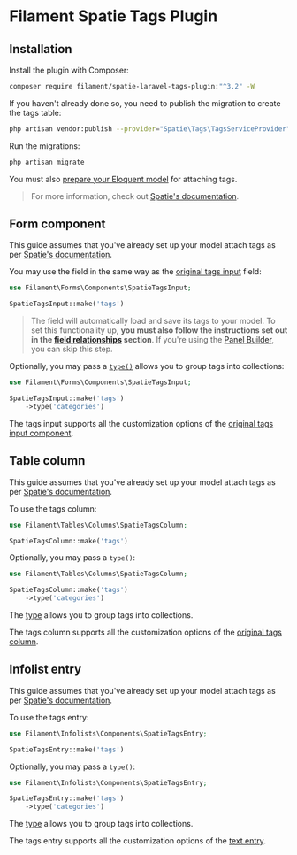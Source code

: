 # Filament Spatie Tags Plugin

## Installation

Install the plugin with Composer:

```bash
composer require filament/spatie-laravel-tags-plugin:"^3.2" -W
```

If you haven't already done so, you need to publish the migration to create the tags table:

```bash
php artisan vendor:publish --provider="Spatie\Tags\TagsServiceProvider" --tag="tags-migrations"
```

Run the migrations:

```bash
php artisan migrate
```

You must also [prepare your Eloquent model](https://spatie.be/docs/laravel-tags/basic-usage/using-tags) for attaching tags.

> For more information, check out [Spatie's documentation](https://spatie.be/docs/laravel-tags).

## Form component

This guide assumes that you've already set up your model attach tags as per [Spatie's documentation](https://spatie.be/docs/laravel-tags/basic-usage/using-tags).

You may use the field in the same way as the [original tags input](https://filamentphp.com/docs/forms/fields/tags-input) field:

```php
use Filament\Forms\Components\SpatieTagsInput;

SpatieTagsInput::make('tags')
```

> The field will automatically load and save its tags to your model. To set this functionality up, **you must also follow the instructions set out in the [field relationships](https://filamentphp.com/docs/forms/adding-a-form-to-a-livewire-component#setting-a-form-model) section**. If you're using the [Panel Builder](../panels), you can skip this step.

Optionally, you may pass a [`type()`](https://spatie.be/docs/laravel-tags/advanced-usage/using-types) allows you to group tags into collections:

```php
use Filament\Forms\Components\SpatieTagsInput;

SpatieTagsInput::make('tags')
    ->type('categories')
```

The tags input supports all the customization options of the [original tags input component](https://filamentphp.com/docs/forms/fields/tags-input).

## Table column

This guide assumes that you've already set up your model attach tags as per [Spatie's documentation](https://spatie.be/docs/laravel-tags/basic-usage/using-tags).

To use the tags column:

```php
use Filament\Tables\Columns\SpatieTagsColumn;

SpatieTagsColumn::make('tags')
```

Optionally, you may pass a `type()`:

```php
use Filament\Tables\Columns\SpatieTagsColumn;

SpatieTagsColumn::make('tags')
    ->type('categories')
```

The [type](https://spatie.be/docs/laravel-tags/advanced-usage/using-types) allows you to group tags into collections.

The tags column supports all the customization options of the [original tags column](https://filamentphp.com/docs/tables/columns/tags).

## Infolist entry

This guide assumes that you've already set up your model attach tags as per [Spatie's documentation](https://spatie.be/docs/laravel-tags/basic-usage/using-tags).

To use the tags entry:

```php
use Filament\Infolists\Components\SpatieTagsEntry;

SpatieTagsEntry::make('tags')
```

Optionally, you may pass a `type()`:

```php
use Filament\Infolists\Components\SpatieTagsEntry;

SpatieTagsEntry::make('tags')
    ->type('categories')
```

The [type](https://spatie.be/docs/laravel-tags/advanced-usage/using-types) allows you to group tags into collections.

The tags entry supports all the customization options of the [text entry](https://filamentphp.com/docs/infolists/entries/text).
